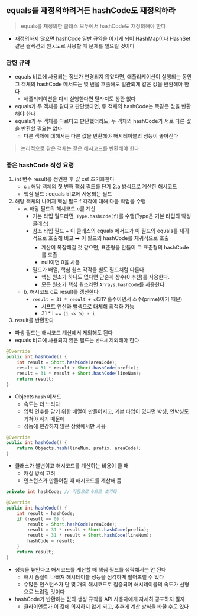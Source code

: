 ## equals를 재정의하려거든 hashCode도 재정의하라

> equals를 재정의한 클래스 모두에서 hashCode도 재정의해야 한다

- 재정의하지 않으면 hashCode 일반 규약을 어기게 되어 HashMap이나 HashSet 같은 컬렉션의 원ㅅ노로 사용할 때 문제를 일으킬 것이다

### 관련 규약

- equals 비교에 사용되는 정보가 변경되지 않았다면, 애플리케이션이 실행되는 동안 그 객체의 hashCode 메서드는 몇 번을 호출해도 일관되게 같은 값을 반환해야 한다
  - 애플리케이션을 다시 실행한다면 달라져도 상관 없다
- equals가 두 객체를 같다고 판단했다면, 두 객체의 hashCode는 똑같은 값을 반환해야 한다
- equals가 두 객체를 다르다고 판단했더라도, 두 객체의 hashCode가 서로 다른 값을 반환할 필요는 없다
  - 다른 객체에 대해서는 다른 값을 반환해야 해시테이블의 성능이 좋아진다

> 논리적으로 같은 객체는 같은 해시코드를 반환해야 한다

### 좋은 hashCode 작성 요령

1. int 변수 result를 선언한 후 값 c로 초기화한다
   - c : 해당 객체의 첫 번째 핵심 필드를 단계 2.a 방식으로 계산한 해시코드
   - 핵심 필드 : equals 비교에 사용되는 필드
2. 해당 객체의 나머지 핵심 필드 f 각각에 대해 다음 작업을 수행
   - a. 해당 필드의 해시코드 c를 계산
     - 기본 타입 필드라면, `Type.hashCode(f)`를 수행(Type은 기본 타입의 박싱 클래스)
     - 참조 타입 필드 + 이 클래스의 equals 메서드가 이 필드의 equals를 재귀적으로 호출해 비교 ➡️ 이 필드의 hashCode를 재귀적으로 호출
       - 계산이 복잡해질 것 같으면, 표준형을 만들어 그 표준형의 hashCode를 호출
       - null이면 0을 사용
     - 필드가 배열, 핵심 원소 각각을 별도 필드처럼 다룬다
       - 핵심 원소가 하나도 없다면 단순히 상수(0 추천)를 사용한다.
       - 모든 원소가 핵심 원소라면 `Arrays.hashCode`를 사용한다
   - b. 해시코드 c로 result를 갱신한다
     - `result = 31 * result + c`(31? 홀수이면서 소수(prime)이기 때문)
       - 시프트 연산과 뺄셈으로 대체해 최적화 가능
       - 31 \* i == `(i << 5) - i`
3. result를 반환한다

- 파생 필드는 해시코드 계산에서 제외해도 된다
- equals 비교에 사용되지 않은 필드는 `반드시` 제외해야 한다

```java
@Override
public int hashCode() {
    int result = Short.hashCode(areaCode);
    result = 31 * result + Short.hashCode(prefix);
    result = 31 * result + Short.hashCode(lineNum);
    return result;
}
```

- Objects `hash` 메서드
  - 속도는 더 느리다
  - 입력 인수를 담기 위한 배열이 만들어지고, 기본 타입이 있다면 박싱, 언박싱도 거쳐야 하기 때문에
  - 성능에 민감하지 않은 상황에서만 사용

```java
@Override
public int hashCode() {
    return Objects.hash(lineNum, prefix, areaCode);
}
```

- 클래스가 불변이고 해시코드를 계산하는 비용이 클 때
  - 캐싱 방식 고려
  - 인스턴스가 만들어질 때 해시코드를 계산해 둠

```java
private int hashCode; // 자동으로 0으로 초기화

@Override
public int hashCode() {
    int result = hashCode;
    if (result == 0) {
        result = Short.hashCode(areaCode);
        result = 31 * result + Short.hashCode(prefix);
        result = 31 * result + Short.hashCode(lineNum);
        hashCode = result;
    }
    return result;
}
```

- 성능을 높인다고 해시코드를 계산할 때 핵심 필드를 생략해서는 안 된다
  - 해시 품질이 나빠져 해시테이블 성능을 심각하게 떨어뜨릴 수 있다
  - 수많은 인스턴스가 단 몇 개의 해시코드로 집중되어 해시테이블의 속도가 선형으로 느려질 것이다
- hashCode가 반환하는 값의 생성 규칙을 API 사용자에게 자세히 공표하지 말자
  - 클라이언트가 이 값에 의지하지 않게 되고, 추후에 계산 방식을 바꿀 수도 있다
